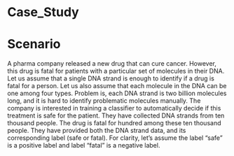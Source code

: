# Case_Study

# Scenario
A pharma company released a new drug that can cure cancer. However, this drug is fatal for patients with a particular set of molecules in their DNA. Let us assume that a single DNA strand is enough to identify if a drug is fatal for a person. Let us also assume that each molecule in the DNA can be one among four types. Problem is, each DNA strand is two billion molecules long, and it is hard to identify problematic molecules manually.
The company is interested in training a classifier to automatically decide if this treatment is safe for the patient. They have collected DNA strands from ten thousand people. The drug is fatal for hundred among these ten thousand people. They have provided both the DNA strand data, and its corresponding label (safe or fatal). For clarity, let’s assume the label “safe” is a positive label and label “fatal” is a negative label.
